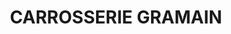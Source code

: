 ---
title: "CARROSSERIE GRAMAIN"
url: /vendome/carrosserie-gramain/
shop: réparation de voitures
---